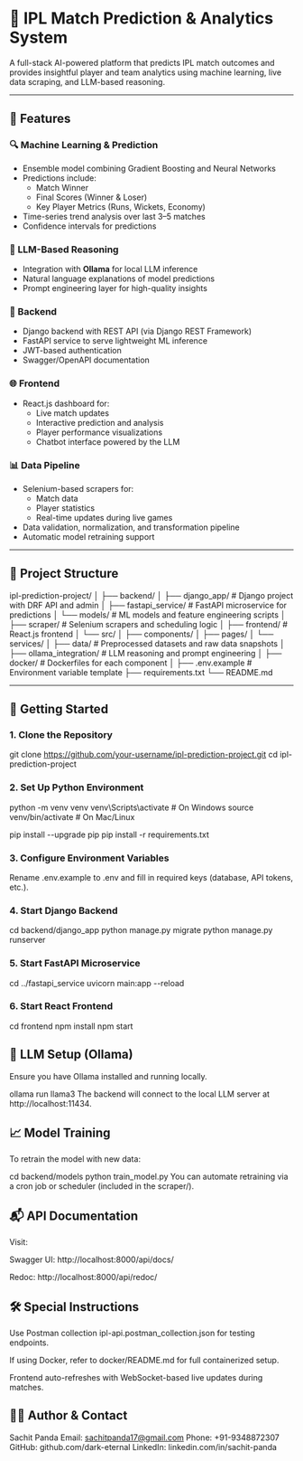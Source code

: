 # 🏏 IPL Match Prediction & Analytics System

A full-stack AI-powered platform that predicts IPL match outcomes and provides insightful player and team analytics using machine learning, live data scraping, and LLM-based reasoning.

---

## 📌 Features

### 🔍 Machine Learning & Prediction
- Ensemble model combining Gradient Boosting and Neural Networks
- Predictions include:
  - Match Winner
  - Final Scores (Winner & Loser)
  - Key Player Metrics (Runs, Wickets, Economy)
- Time-series trend analysis over last 3–5 matches
- Confidence intervals for predictions

### 🤖 LLM-Based Reasoning
- Integration with **Ollama** for local LLM inference
- Natural language explanations of model predictions
- Prompt engineering layer for high-quality insights

### 🔧 Backend
- Django backend with REST API (via Django REST Framework)
- FastAPI service to serve lightweight ML inference
- JWT-based authentication
- Swagger/OpenAPI documentation

### 🌐 Frontend
- React.js dashboard for:
  - Live match updates
  - Interactive prediction and analysis
  - Player performance visualizations
  - Chatbot interface powered by the LLM

### 📊 Data Pipeline
- Selenium-based scrapers for:
  - Match data
  - Player statistics
  - Real-time updates during live games
- Data validation, normalization, and transformation pipeline
- Automatic model retraining support

---

## 📁 Project Structure

ipl-prediction-project/
│
├── backend/
│ ├── django_app/ # Django project with DRF API and admin
│ ├── fastapi_service/ # FastAPI microservice for predictions
│ └── models/ # ML models and feature engineering scripts
│
├── scraper/ # Selenium scrapers and scheduling logic
│
├── frontend/ # React.js frontend
│ └── src/
│ ├── components/
│ ├── pages/
│ └── services/
│
├── data/ # Preprocessed datasets and raw data snapshots
│
├── ollama_integration/ # LLM reasoning and prompt engineering
│
├── docker/ # Dockerfiles for each component
│
├── .env.example # Environment variable template
├── requirements.txt
└── README.md


---

## 🚀 Getting Started

### 1. Clone the Repository

git clone https://github.com/your-username/ipl-prediction-project.git
cd ipl-prediction-project

### 2. Set Up Python Environment

python -m venv venv
venv\Scripts\activate      # On Windows
source venv/bin/activate   # On Mac/Linux

pip install --upgrade pip
pip install -r requirements.txt
### 3. Configure Environment Variables
Rename .env.example to .env and fill in required keys (database, API tokens, etc.).

### 4. Start Django Backend

cd backend/django_app
python manage.py migrate
python manage.py runserver

### 5. Start FastAPI Microservice

cd ../fastapi_service
uvicorn main:app --reload

### 6. Start React Frontend

cd frontend
npm install
npm start

## 🧠 LLM Setup (Ollama)
Ensure you have Ollama installed and running locally.

ollama run llama3
The backend will connect to the local LLM server at http://localhost:11434.

## 📈 Model Training
To retrain the model with new data:

cd backend/models
python train_model.py
You can automate retraining via a cron job or scheduler (included in the scraper/).

## 📬 API Documentation
Visit:

Swagger UI: http://localhost:8000/api/docs/

Redoc: http://localhost:8000/api/redoc/

## 🛠 Special Instructions
Use Postman collection ipl-api.postman_collection.json for testing endpoints.

If using Docker, refer to docker/README.md for full containerized setup.

Frontend auto-refreshes with WebSocket-based live updates during matches.

## 🧑‍💻 Author & Contact
Sachit Panda
Email: sachitpanda17@gmail.com
Phone: +91-9348872307
GitHub: github.com/dark-eternal
LinkedIn: linkedin.com/in/sachit-panda
